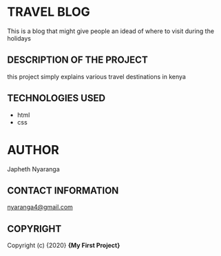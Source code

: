 # TRAVEL BLOG
This is a blog that might give people an idead of where to visit during the holidays

## DESCRIPTION OF THE PROJECT
this project simply explains various travel destinations in kenya

## TECHNOLOGIES USED
* html
* css

# AUTHOR
Japheth Nyaranga

## CONTACT INFORMATION
nyaranga4@gmail.com

## COPYRIGHT
Copyright (c) {2020} **{My First Project}**

